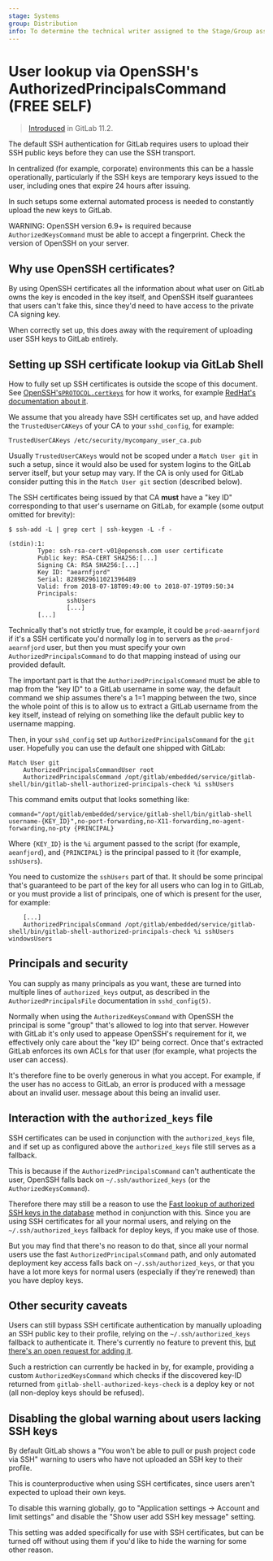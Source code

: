 ```yaml
---
stage: Systems
group: Distribution
info: To determine the technical writer assigned to the Stage/Group associated with this page, see https://about.gitlab.com/handbook/engineering/ux/technical-writing/#assignments
---
```


# User lookup via OpenSSH's AuthorizedPrincipalsCommand **(FREE SELF)**

> [Introduced](https://gitlab.com/gitlab-org/gitlab-foss/-/merge_requests/19911) in GitLab 11.2.

The default SSH authentication for GitLab requires users to upload their SSH
public keys before they can use the SSH transport.

In centralized (for example, corporate) environments this can be a hassle
operationally, particularly if the SSH keys are temporary keys issued to the
user, including ones that expire 24 hours after issuing.

In such setups some external automated process is needed to constantly
upload the new keys to GitLab.

WARNING:
OpenSSH version 6.9+ is required because `AuthorizedKeysCommand` must be
able to accept a fingerprint. Check the version of OpenSSH on your server.

## Why use OpenSSH certificates?

By using OpenSSH certificates all the information about what user on
GitLab owns the key is encoded in the key itself, and OpenSSH itself
guarantees that users can't fake this, since they'd need to have
access to the private CA signing key.

When correctly set up, this does away with the requirement of
uploading user SSH keys to GitLab entirely.

## Setting up SSH certificate lookup via GitLab Shell

How to fully set up SSH certificates is outside the scope of this
document. See
[OpenSSH's`PROTOCOL.certkeys`](https://cvsweb.openbsd.org/cgi-bin/cvsweb/src/usr.bin/ssh/PROTOCOL.certkeys?annotate=HEAD)
for how it works, for example
[RedHat's documentation about it](https://access.redhat.com/documentation/en-us/red_hat_enterprise_linux/6/html/deployment_guide/sec-using_openssh_certificate_authentication).

We assume that you already have SSH certificates set up, and have
added the `TrustedUserCAKeys` of your CA to your `sshd_config`, for example:

```plaintext
TrustedUserCAKeys /etc/security/mycompany_user_ca.pub
```

Usually `TrustedUserCAKeys` would not be scoped under a `Match User
git` in such a setup, since it would also be used for system logins to
the GitLab server itself, but your setup may vary. If the CA is only
used for GitLab consider putting this in the `Match User git` section
(described below).

The SSH certificates being issued by that CA **must** have a "key ID"
corresponding to that user's username on GitLab, for example (some output
omitted for brevity):

```shell
$ ssh-add -L | grep cert | ssh-keygen -L -f -

(stdin):1:
        Type: ssh-rsa-cert-v01@openssh.com user certificate
        Public key: RSA-CERT SHA256:[...]
        Signing CA: RSA SHA256:[...]
        Key ID: "aearnfjord"
        Serial: 8289829611021396489
        Valid: from 2018-07-18T09:49:00 to 2018-07-19T09:50:34
        Principals:
                sshUsers
                [...]
        [...]
```

Technically that's not strictly true, for example, it could be
`prod-aearnfjord` if it's a SSH certificate you'd normally log in to
servers as the `prod-aearnfjord` user, but then you must specify your
own `AuthorizedPrincipalsCommand` to do that mapping instead of using
our provided default.

The important part is that the `AuthorizedPrincipalsCommand` must be
able to map from the "key ID" to a GitLab username in some way, the
default command we ship assumes there's a 1=1 mapping between the two,
since the whole point of this is to allow us to extract a GitLab
username from the key itself, instead of relying on something like the
default public key to username mapping.

Then, in your `sshd_config` set up `AuthorizedPrincipalsCommand` for
the `git` user. Hopefully you can use the default one shipped with
GitLab:

```plaintext
Match User git
    AuthorizedPrincipalsCommandUser root
    AuthorizedPrincipalsCommand /opt/gitlab/embedded/service/gitlab-shell/bin/gitlab-shell-authorized-principals-check %i sshUsers
```

This command emits output that looks something like:

```shell
command="/opt/gitlab/embedded/service/gitlab-shell/bin/gitlab-shell username-{KEY_ID}",no-port-forwarding,no-X11-forwarding,no-agent-forwarding,no-pty {PRINCIPAL}
```

Where `{KEY_ID}` is the `%i` argument passed to the script
(for example, `aeanfjord`), and `{PRINCIPAL}` is the principal passed to it
(for example, `sshUsers`).

You need to customize the `sshUsers` part of that. It should be
some principal that's guaranteed to be part of the key for all users
who can log in to GitLab, or you must provide a list of principals,
one of which is present for the user, for example:

```plaintext
    [...]
    AuthorizedPrincipalsCommand /opt/gitlab/embedded/service/gitlab-shell/bin/gitlab-shell-authorized-principals-check %i sshUsers windowsUsers
```

## Principals and security

You can supply as many principals as you want, these are turned
into multiple lines of `authorized_keys` output, as described in the
`AuthorizedPrincipalsFile` documentation in `sshd_config(5)`.

Normally when using the `AuthorizedKeysCommand` with OpenSSH the
principal is some "group" that's allowed to log into that
server. However with GitLab it's only used to appease OpenSSH's
requirement for it, we effectively only care about the "key ID" being
correct. Once that's extracted GitLab enforces its own ACLs for
that user (for example, what projects the user can access).

It's therefore fine to be overly generous in what you accept. For example, if the user has no access
to GitLab, an error is produced with a message about an invalid user.
message about this being an invalid user.

## Interaction with the `authorized_keys` file

SSH certificates can be used in conjunction with the `authorized_keys`
file, and if set up as configured above the `authorized_keys` file
still serves as a fallback.

This is because if the `AuthorizedPrincipalsCommand` can't
authenticate the user, OpenSSH falls back on
`~/.ssh/authorized_keys` (or the `AuthorizedKeysCommand`).

Therefore there may still be a reason to use the [Fast lookup of authorized SSH keys in the database](fast_ssh_key_lookup.md) method
in conjunction with this. Since you are using SSH certificates for
all your normal users, and relying on the `~/.ssh/authorized_keys`
fallback for deploy keys, if you make use of those.

But you may find that there's no reason to do that, since all your
normal users use the fast `AuthorizedPrincipalsCommand` path, and
only automated deployment key access falls back on
`~/.ssh/authorized_keys`, or that you have a lot more keys for normal
users (especially if they're renewed) than you have deploy keys.

## Other security caveats

Users can still bypass SSH certificate authentication by manually
uploading an SSH public key to their profile, relying on the
`~/.ssh/authorized_keys` fallback to authenticate it. There's
currently no feature to prevent this,
[but there's an open request for adding it](https://gitlab.com/gitlab-org/gitlab/-/issues/23260).

Such a restriction can currently be hacked in by, for example, providing a
custom `AuthorizedKeysCommand` which checks if the discovered key-ID
returned from `gitlab-shell-authorized-keys-check` is a deploy key or
not (all non-deploy keys should be refused).

## Disabling the global warning about users lacking SSH keys

By default GitLab shows a "You won't be able to pull or push
project code via SSH" warning to users who have not uploaded an SSH
key to their profile.

This is counterproductive when using SSH certificates, since users
aren't expected to upload their own keys.

To disable this warning globally, go to "Application settings ->
Account and limit settings" and disable the "Show user add SSH key
message" setting.

This setting was added specifically for use with SSH certificates, but
can be turned off without using them if you'd like to hide the warning
for some other reason.
